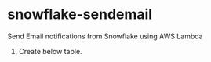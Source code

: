 # snowflake-sendemail
Send Email notifications from Snowflake using AWS Lambda


1) Create below table.
